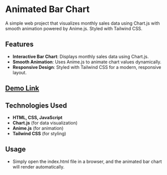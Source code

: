# Animated Bar Chart

A simple web project that visualizes monthly sales data using Chart.js with smooth animation powered by Anime.js. Styled with Tailwind CSS.

## Features
- **Interactive Bar Chart**: Displays monthly sales data using Chart.js.
- **Smooth Animation**: Uses Anime.js to animate chart values dynamically.
- **Responsive Design**: Styled with Tailwind CSS for a modern, responsive layout.
## [Demo Link](https://naveen-kumarj.github.io/animated-bar-chart/)
## Technologies Used
- **HTML, CSS, JavaScript**
- **Chart.js** (for data visualization)
- **Anime.js** (for animation)
- **Tailwind CSS** (for styling)

## Usage
- Simply open the index.html file in a browser, and the animated bar chart will render automatically.
